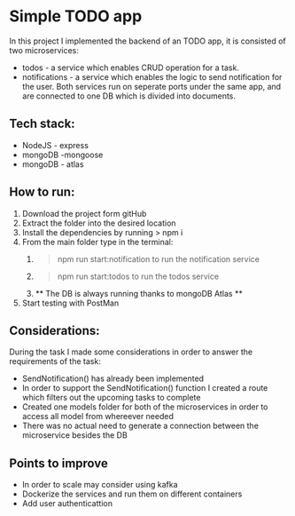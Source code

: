 # Simple TODO app

In this project I implemented the backend of an TODO app, it is consisted of two microservices:

- todos - a service which enables CRUD operation for a task.
- notifications - a service which enables the logic to send notification for the user.
  Both services run on seperate ports under the same app, and are connected to one DB which is divided into documents.

## Tech stack:

- NodeJS - express
- mongoDB -mongoose
- mongoDB - atlas

## How to run:

1. Download the project form gitHub
2. Extract the folder into the desired location
3. Install the dependencies by running > npm i
4. From the main folder type in the terminal:
   1. > npm run start:notification to run the notification service
   2. > npm run start:todos to run the todos service
   3.   ** The DB is always running thanks to mongoDB Atlas **
5. Start testing with PostMan

## Considerations:

During the task I made some considerations in order to answer the requirements of the task:

- SendNotification() has already been implemented
- In order to support the SendNotification() function I created a route which filters out the upcoming tasks to complete
- Created one models folder for both of the microservices in order to access all model from whereever needed
- There was no actual need to generate a connection between the microservice besides the DB

## Points to improve

- In order to scale may consider using kafka
- Dockerize the services and run them on different containers
- Add user authenticattion
